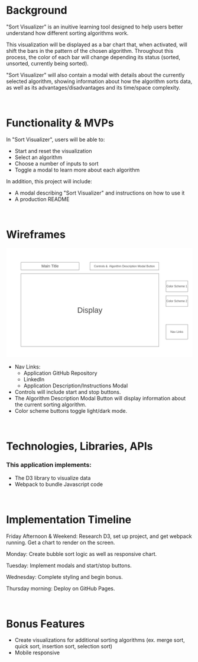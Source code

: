 <h1>Background</h1>

"Sort Visualizer" is an inuitive learning tool designed to help users better understand how different sorting algorithms work.

This visualization will be displayed as a bar chart that, when activated, will shift the bars in the pattern of the chosen algorithm. Throughout this process, the color of each bar will change depending its status (sorted, unsorted, currently being sorted).

"Sort Visualizer" will also contain a modal with details about the currently selected algorithm, showing information about how the algorithm sorts data, as well as its advantages/disadvantages and its time/space complexity.

<br>

<h1>Functionality & MVPs</h1>

In "Sort Visualizer", users will be able to:
<ul>
    <li>Start and reset the visualization</li>
    <li>Select an algorithm</li>
    <li>Choose a number of inputs to sort</li>
    <li>Toggle a modal to learn more about each algorithm</li>
</ul>
In addition, this project will include:
<ul>
    <li>A modal describing "Sort Visualizer" and instructions on how to use it</li>
    <li>A production README</li>
</ul>

<br>

<h1>Wireframes</h1>
<img src="./images/wireframe.png" alt="wireframe" />
<br>
<ul>
    <li>
    Nav Links:
        <ul>
            <li>Application GitHub Repository</li>
            <li>LinkedIn</li>
            <li>Application Description/Instructions Modal</li>
        </ul>
    </li>
    <li>Controls will include start and stop buttons.</li>
    <li>The Algorithm Description Modal Button will display information about the current sorting algorithm.</li>
    <li>Color scheme buttons toggle light/dark mode.</li>
</ul>

<br>

<h1>Technologies, Libraries, APIs</h1>
<h3>This application implements:</h3> 
<ul>
    <li>The D3 library to visualize data</li>
    <li>Webpack to bundle Javascript code</li>
</ul>

<br>

<h1>Implementation Timeline</h1>
Friday Afternoon & Weekend: Research D3, set up project, and get webpack running. Get a chart to render on the screen.

Monday: Create bubble sort logic as well as responsive chart.

Tuesday: Implement modals and start/stop buttons.

Wednesday: Complete styling and begin bonus.

Thursday morning: Deploy on GitHub Pages.

<br>

<h1>Bonus Features</h1>
<ul>
    <li>Create visualizations for additional sorting algorithms (ex. merge sort, quick sort, insertion sort, selection sort)</li>
    <li>Mobile responsive</li>
</ul>

